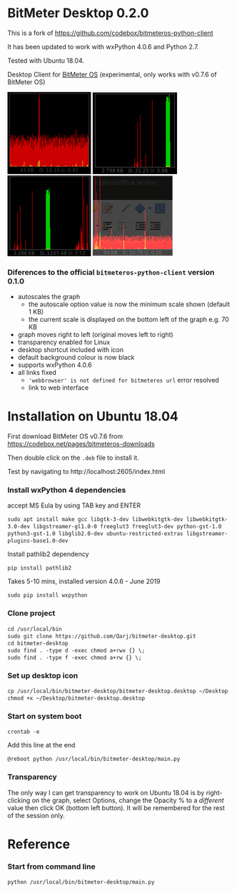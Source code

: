 # BitMeter Desktop 0.2.0

This is a fork of https://github.com/codebox/bitmeteros-python-client

It has been updated to work with wxPython 4.0.6 and Python 2.7.

Tested with Ubuntu 18.04.

Desktop Client for [BitMeter OS](https://github.com/codebox/bitmeteros) (experimental, only works with v0.7.6 of BitMeter OS)

![Screenshot1](resources/Screenshot1.png?raw=true "Screenshot 1")
![Screenshot2](resources/Screenshot2.png?raw=true "Screenshot 2")
![Screenshot3](resources/Screenshot3.png?raw=true "Screenshot 3")
![Screenshot4](resources/Screenshot4.png?raw=true "Screenshot 4 - Transparency")

### Diferences to the official `bitmeteros-python-client` version 0.1.0

- autoscales the graph
    - the autoscale option value is now the minimum scale shown (default 1 KB)
    - the current scale is displayed on the bottom left of the graph e.g. 70 KB
- graph moves right to left (original moves left to right)
- transparency enabled for Linux
- desktop shortcut included with icon
- default background colour is now black
- supports wxPython 4.0.6
- all links fixed
    - `'webbrowser' is not defined for bitmeteros url` error resolved
    - link to web interface

# Installation on Ubuntu 18.04

First download BitMeter OS v0.7.6 from https://codebox.net/pages/bitmeteros-downloads

Then double click on the `.deb` file to install it. 

Test by navigating to http://localhost:2605/index.html

### Install wxPython 4 dependencies

accept MS Eula by using TAB key and ENTER
```
sudo apt install make gcc libgtk-3-dev libwebkitgtk-dev libwebkitgtk-3.0-dev libgstreamer-gl1.0-0 freeglut3 freeglut3-dev python-gst-1.0 python3-gst-1.0 libglib2.0-dev ubuntu-restricted-extras libgstreamer-plugins-base1.0-dev
```

Install pathlib2 dependency
```
pip install pathlib2
```

Takes 5-10 mins, installed version 4.0.6 - June 2019
```
sudo pip install wxpython
```

### Clone project
```
cd /usr/local/bin
sudo git clone https://github.com/Qarj/bitmeter-desktop.git
cd bitmeter-desktop
sudo find . -type d -exec chmod a+rwx {} \;
sudo find . -type f -exec chmod a+rw {} \;
```

### Set up desktop icon
```
cp /usr/local/bin/bitmeter-desktop/bitmeter-desktop.desktop ~/Desktop
chmod +x ~/Desktop/bitmeter-desktop.desktop
```

### Start on system boot
```
crontab -e
```

Add this line at the end
```
@reboot python /usr/local/bin/bitmeter-desktop/main.py
```

### Transparency

The only way I can get transparency to work on Ubuntu 18.04 is by right-clicking
on the graph, select Options, change the Opacity % to a _*different*_ value then click
OK (bottom left button). It will be remembered for the rest of the session only.

# Reference

### Start from command line
```
python /usr/local/bin/bitmeter-desktop/main.py
```
